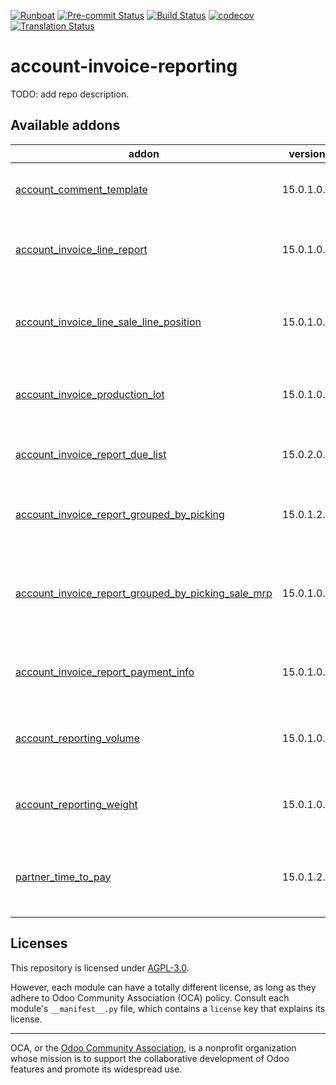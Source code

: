 
[![Runboat](https://img.shields.io/badge/runboat-Try%20me-875A7B.png)](https://runboat.odoo-community.org/builds?repo=OCA/account-invoice-reporting&target_branch=15.0)
[![Pre-commit Status](https://github.com/OCA/account-invoice-reporting/actions/workflows/pre-commit.yml/badge.svg?branch=15.0)](https://github.com/OCA/account-invoice-reporting/actions/workflows/pre-commit.yml?query=branch%3A15.0)
[![Build Status](https://github.com/OCA/account-invoice-reporting/actions/workflows/test.yml/badge.svg?branch=15.0)](https://github.com/OCA/account-invoice-reporting/actions/workflows/test.yml?query=branch%3A15.0)
[![codecov](https://codecov.io/gh/OCA/account-invoice-reporting/branch/15.0/graph/badge.svg)](https://codecov.io/gh/OCA/account-invoice-reporting)
[![Translation Status](https://translation.odoo-community.org/widgets/account-invoice-reporting-15-0/-/svg-badge.svg)](https://translation.odoo-community.org/engage/account-invoice-reporting-15-0/?utm_source=widget)

<!-- /!\ do not modify above this line -->

# account-invoice-reporting

TODO: add repo description.

<!-- /!\ do not modify below this line -->

<!-- prettier-ignore-start -->

[//]: # (addons)

Available addons
----------------
addon | version | maintainers | summary
--- | --- | --- | ---
[account_comment_template](account_comment_template/) | 15.0.1.0.1 |  | Comments templates on invoice documents
[account_invoice_line_report](account_invoice_line_report/) | 15.0.1.0.0 |  | New view to manage invoice lines information
[account_invoice_line_sale_line_position](account_invoice_line_sale_line_position/) | 15.0.1.0.0 |  | Adds the related sale line position on invoice line.
[account_invoice_production_lot](account_invoice_production_lot/) | 15.0.1.0.0 |  | Display delivered serial numbers in invoice
[account_invoice_report_due_list](account_invoice_report_due_list/) | 15.0.2.0.1 |  | Show multiple due data in invoice
[account_invoice_report_grouped_by_picking](account_invoice_report_grouped_by_picking/) | 15.0.1.2.1 |  | Print invoice lines grouped by picking
[account_invoice_report_grouped_by_picking_sale_mrp](account_invoice_report_grouped_by_picking_sale_mrp/) | 15.0.1.0.0 |  | Take into account BoM kits in invoice report grouped by picking
[account_invoice_report_payment_info](account_invoice_report_payment_info/) | 15.0.1.0.0 |  | Show payment extended info in invoice
[account_reporting_volume](account_reporting_volume/) | 15.0.1.0.0 |  | Volume in the invoices analysis view
[account_reporting_weight](account_reporting_weight/) | 15.0.1.0.0 |  | Weights in the invoices analysis view
[partner_time_to_pay](partner_time_to_pay/) | 15.0.1.2.0 | [![max3903](https://github.com/max3903.png?size=30px)](https://github.com/max3903) [![rafaelbn](https://github.com/rafaelbn.png?size=30px)](https://github.com/rafaelbn) [![Shide](https://github.com/Shide.png?size=30px)](https://github.com/Shide) | Add receivables and payables statistics to partners

[//]: # (end addons)

<!-- prettier-ignore-end -->

## Licenses

This repository is licensed under [AGPL-3.0](LICENSE).

However, each module can have a totally different license, as long as they adhere to Odoo Community Association (OCA)
policy. Consult each module's `__manifest__.py` file, which contains a `license` key
that explains its license.

----
OCA, or the [Odoo Community Association](http://odoo-community.org/), is a nonprofit
organization whose mission is to support the collaborative development of Odoo features
and promote its widespread use.
